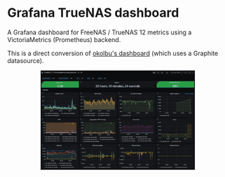 # Grafana TrueNAS dashboard

A Grafana dashboard for FreeNAS / TrueNAS 12 metrics using a VictoriaMetrics (Prometheus) backend.

This is a direct conversion of <a href="https://github.com/okolbu/grafana-dashboards">okolbu's dashboard</a> (which uses a Graphite datasource).

<p align="center">
  <img src="freenas/dashboard.png" width="70%">
</p>
